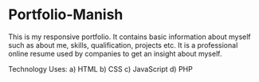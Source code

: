 # Portfolio-Manish

This is my responsive portfolio. It contains basic information about myself such as about me, skills, qualification, projects etc. It is a professional online resume used by 
companies to get an insight about myself.

Technology Uses:
a) HTML
b) CSS
c) JavaScript
d) PHP


